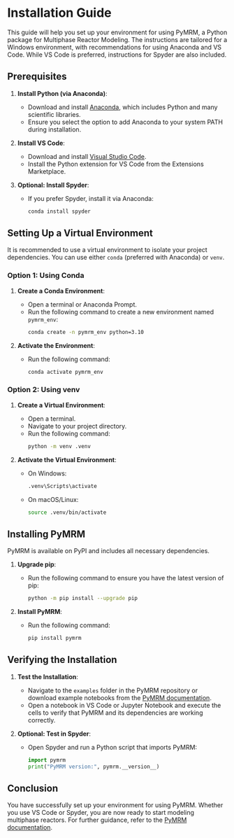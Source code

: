 # Installation Guide

This guide will help you set up your environment for using PyMRM, a Python package for Multiphase Reactor Modeling. The instructions are tailored for a Windows environment, with recommendations for using Anaconda and VS Code. While VS Code is preferred, instructions for Spyder are also included.

## Prerequisites

1. **Install Python (via Anaconda)**:
   - Download and install [Anaconda](https://www.anaconda.com/products/distribution), which includes Python and many scientific libraries.
   - Ensure you select the option to add Anaconda to your system PATH during installation.

2. **Install VS Code**:
   - Download and install [Visual Studio Code](https://code.visualstudio.com/).
   - Install the Python extension for VS Code from the Extensions Marketplace.

3. **Optional: Install Spyder**:
   - If you prefer Spyder, install it via Anaconda:
     ```sh
     conda install spyder
     ```

## Setting Up a Virtual Environment

It is recommended to use a virtual environment to isolate your project dependencies. You can use either `conda` (preferred with Anaconda) or `venv`.

### Option 1: Using Conda

1. **Create a Conda Environment**:
   - Open a terminal or Anaconda Prompt.
   - Run the following command to create a new environment named `pymrm_env`:
     ```sh
     conda create -n pymrm_env python=3.10
     ```

2. **Activate the Environment**:
   - Run the following command:
     ```sh
     conda activate pymrm_env
     ```

### Option 2: Using venv

1. **Create a Virtual Environment**:
   - Open a terminal.
   - Navigate to your project directory.
   - Run the following command:
     ```sh
     python -m venv .venv
     ```

2. **Activate the Virtual Environment**:
   - On Windows:
     ```sh
     .venv\Scripts\activate
     ```
   - On macOS/Linux:
     ```sh
     source .venv/bin/activate
     ```

## Installing PyMRM

PyMRM is available on PyPI and includes all necessary dependencies.

1. **Upgrade pip**:
   - Run the following command to ensure you have the latest version of pip:
     ```sh
     python -m pip install --upgrade pip
     ```

2. **Install PyMRM**:
   - Run the following command:
     ```sh
     pip install pymrm
     ```

## Verifying the Installation

1. **Test the Installation**:
   - Navigate to the `examples` folder in the PyMRM repository or download example notebooks from the [PyMRM documentation](https://multiscale-modelling-multiphase-flows.github.io/pymrm-book).
   - Open a notebook in VS Code or Jupyter Notebook and execute the cells to verify that PyMRM and its dependencies are working correctly.

2. **Optional: Test in Spyder**:
   - Open Spyder and run a Python script that imports PyMRM:
     ```python
     import pymrm
     print("PyMRM version:", pymrm.__version__)
     ```

## Conclusion

You have successfully set up your environment for using PyMRM. Whether you use VS Code or Spyder, you are now ready to start modeling multiphase reactors. For further guidance, refer to the [PyMRM documentation](https://multiscale-modelling-multiphase-flows.github.io/pymrm-book).
